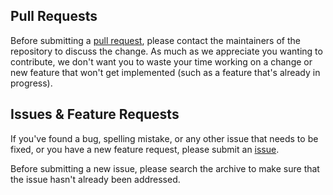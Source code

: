 ## Pull Requests

Before submitting a [pull request](https://github.com/domainmod/domainmod/pulls), please contact the maintainers of the repository to discuss the change. As much as we appreciate you wanting to contribute, we don't want you to waste your time working on a change or new feature that won't get implemented (such as a feature that's already in progress).

## Issues & Feature Requests

If you've found a bug, spelling mistake, or any other issue that needs to be fixed, or you have a new feature request, please submit an [issue](https://github.com/domainmod/domainmod/issues).

Before submitting a new issue, please search the archive to make sure that the issue hasn't already been addressed. 